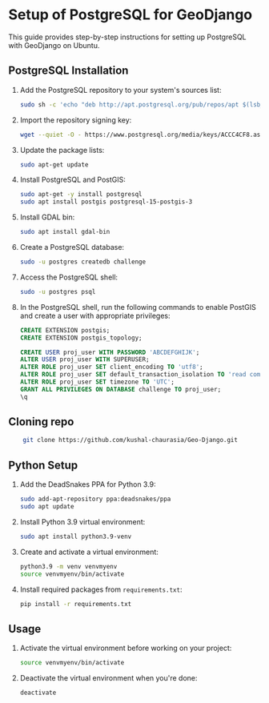 # Setup of PostgreSQL for GeoDjango

This guide provides step-by-step instructions for setting up PostgreSQL with GeoDjango on Ubuntu.

## PostgreSQL Installation

1. Add the PostgreSQL repository to your system's sources list:
   
    ```bash
    sudo sh -c 'echo "deb http://apt.postgresql.org/pub/repos/apt $(lsb_release -cs)-pgdg main" > /etc/apt/sources.list.d/pgdg.list'
    ```

2. Import the repository signing key:

    ```bash
    wget --quiet -O - https://www.postgresql.org/media/keys/ACCC4CF8.asc | sudo apt-key add -
    ```

3. Update the package lists:

    ```bash
    sudo apt-get update
    ```

4. Install PostgreSQL and PostGIS:

    ```bash
    sudo apt-get -y install postgresql
    sudo apt install postgis postgresql-15-postgis-3
    ```

5. Install GDAL bin:

    ```bash
    sudo apt install gdal-bin
    ```

6. Create a PostgreSQL database:

    ```bash
    sudo -u postgres createdb challenge
    ```

7. Access the PostgreSQL shell:

    ```bash
    sudo -u postgres psql
    ```

8. In the PostgreSQL shell, run the following commands to enable PostGIS and create a user with appropriate privileges:

    ```sql
    CREATE EXTENSION postgis;
    CREATE EXTENSION postgis_topology;

    CREATE USER proj_user WITH PASSWORD 'ABCDEFGHIJK';
    ALTER USER proj_user WITH SUPERUSER;
    ALTER ROLE proj_user SET client_encoding TO 'utf8';
    ALTER ROLE proj_user SET default_transaction_isolation TO 'read committed';
    ALTER ROLE proj_user SET timezone TO 'UTC';
    GRANT ALL PRIVILEGES ON DATABASE challenge TO proj_user;
    \q
    ```

## Cloning repo

```bash
    git clone https://github.com/kushal-chaurasia/Geo-Django.git

```

## Python Setup

1. Add the DeadSnakes PPA for Python 3.9:

    ```bash
    sudo add-apt-repository ppa:deadsnakes/ppa
    sudo apt update
    ```

2. Install Python 3.9 virtual environment:

    ```bash
    sudo apt install python3.9-venv
    ```

3. Create and activate a virtual environment:

    ```bash
    python3.9 -m venv venvmyenv
    source venvmyenv/bin/activate
    ```

4. Install required packages from `requirements.txt`:

    ```bash
    pip install -r requirements.txt
    ```

## Usage

1. Activate the virtual environment before working on your project:

    ```bash
    source venvmyenv/bin/activate
    ```

2. Deactivate the virtual environment when you're done:

    ```bash
    deactivate
    ```


